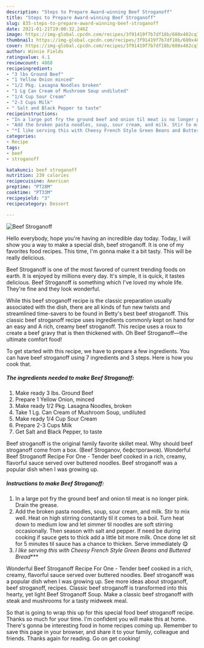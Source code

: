 ```yaml
---
description: "Steps to Prepare Award-winning Beef Stroganoff"
title: "Steps to Prepare Award-winning Beef Stroganoff"
slug: 835-steps-to-prepare-award-winning-beef-stroganoff
date: 2021-01-21T19:00:32.246Z
image: https://img-global.cpcdn.com/recipes/3f91419f7b7df18b/680x482cq70/beef-stroganoff-recipe-main-photo.jpg
thumbnail: https://img-global.cpcdn.com/recipes/3f91419f7b7df18b/680x482cq70/beef-stroganoff-recipe-main-photo.jpg
cover: https://img-global.cpcdn.com/recipes/3f91419f7b7df18b/680x482cq70/beef-stroganoff-recipe-main-photo.jpg
author: Winnie Fields
ratingvalue: 4.1
reviewcount: 4868
recipeingredient:
- "3 lbs Ground Beef"
- "1 Yellow Onion minced"
- "1/2 Pkg. Lasagna Noodles broken"
- "1 Lg Can Cream of Mushroom Soup undiluted"
- "1/4 Cup Sour Cream"
- "2-3 Cups Milk"
- " Salt and Black Pepper to taste"
recipeinstructions:
- "In a large pot fry the ground beef and onion til meat is no longer pink. Drain the grease."
- "Add the broken pasta noodles, soup, sour cream, and milk. Stir to mix well. Heat on high stirring constantly til it comes to a boil. Turn heat down to medium low and let simmer til noodles are soft stirring occasionally. Then season with salt and pepper. If need be during cooking if sauce gets to thick add a little bit more milk. Once done let sit for 5 minutes til sauce has a chance to thicken. Serve immediately 😋"
- "*I like serving this with Cheesy French Style Green Beans and Buttered Bread****"
categories:
- Recipe
tags:
- beef
- stroganoff

katakunci: beef stroganoff 
nutrition: 239 calories
recipecuisine: American
preptime: "PT28M"
cooktime: "PT33M"
recipeyield: "3"
recipecategory: Dessert

---
```



![Beef Stroganoff](https://img-global.cpcdn.com/recipes/3f91419f7b7df18b/680x482cq70/beef-stroganoff-recipe-main-photo.jpg)

Hello everybody, hope you're having an incredible day today. Today, I will show you a way to make a special dish, beef stroganoff. It is one of my favorites food recipes. This time, I'm gonna make it a bit tasty. This will be really delicious.

Beef Stroganoff is one of the most favored of current trending foods on earth. It is enjoyed by millions every day. It's simple, it is quick, it tastes delicious. Beef Stroganoff is something which I've loved my whole life. They're fine and they look wonderful.

While this beef stroganoff recipe is the classic preparation usually associated with the dish, there are all kinds of fun new twists and streamlined time-savers to be found in Betty&#39;s best beef stroganoff. This classic beef stroganoff recipe uses ingredients commonly kept on hand for an easy and A rich, creamy beef stroganoff. This recipe uses a roux to create a beef gravy that is then thickened with. Oh Beef Stroganoff—the ultimate comfort food!


To get started with this recipe, we have to prepare a few ingredients. You can have beef stroganoff using 7 ingredients and 3 steps. Here is how you cook that.

<!--inarticleads1-->

##### The ingredients needed to make Beef Stroganoff:

1. Make ready 3 lbs. Ground Beef
1. Prepare 1 Yellow Onion, minced
1. Make ready 1/2 Pkg. Lasagna Noodles, broken
1. Take 1 Lg. Can Cream of Mushroom Soup, undiluted
1. Make ready 1/4 Cup Sour Cream
1. Prepare 2-3 Cups Milk
1. Get  Salt and Black Pepper, to taste


Beef stroganoff is the original family favorite skillet meal. Why should beef stroganoff come from a box. (Beef Stroganov, бефстроганов). Wonderful Beef Stroganoff Recipe For One - Tender beef cooked in a rich, creamy, flavorful sauce served over buttered noodles. Beef stroganoff was a popular dish when I was growing up. 

<!--inarticleads2-->

##### Instructions to make Beef Stroganoff:

1. In a large pot fry the ground beef and onion til meat is no longer pink. Drain the grease.
1. Add the broken pasta noodles, soup, sour cream, and milk. Stir to mix well. Heat on high stirring constantly til it comes to a boil. Turn heat down to medium low and let simmer til noodles are soft stirring occasionally. Then season with salt and pepper. If need be during cooking if sauce gets to thick add a little bit more milk. Once done let sit for 5 minutes til sauce has a chance to thicken. Serve immediately 😋
1. *I like serving this with Cheesy French Style Green Beans and Buttered Bread****


Wonderful Beef Stroganoff Recipe For One - Tender beef cooked in a rich, creamy, flavorful sauce served over buttered noodles. Beef stroganoff was a popular dish when I was growing up. See more ideas about stroganoff, beef stroganoff, recipes. Classic beef stroganoff is transformed into this hearty, yet light Beef Stroganoff Soup. Make a classic beef stroganoff with steak and mushrooms for a tasty midweek meal. 

So that is going to wrap this up for this special food beef stroganoff recipe. Thanks so much for your time. I'm confident you will make this at home. There's gonna be interesting food in home recipes coming up. Remember to save this page in your browser, and share it to your family, colleague and friends. Thanks again for reading. Go on get cooking!
